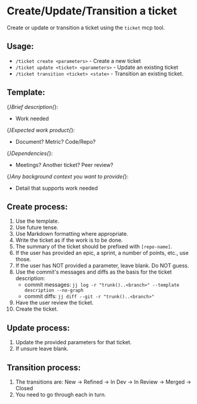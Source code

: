 # Create/Update/Transition a ticket

Create or update or transition a ticket using the `ticket` mcp tool.

## Usage:
- `/ticket create <parameters>` - Create a new ticket
- `/ticket update <ticket> <parameters>` - Update an existing ticket
- `/ticket transition <ticket> <state>` - Transition an existing ticket.

## Template:
{*}Brief description{*}:

* Work needed

{*}Expected work product{*}:

* Document? Metric? Code/Repo?

{*}Dependencies{*}:

* Meetings? Another ticket? Peer review?

{*}Any background context you want to provide{*}:

* Detail that supports work needed

## Create process:
1. Use the template.
2. Use future tense.
3. Use Markdown formatting where appropriate.
4. Write the ticket as if the work is to be done.
5. The summary of the ticket should be prefixed with `[repo-name]`.
6. If the user has provided an epic, a sprint, a number of points, etc., use those.
7. If the user has NOT provided a parameter, leave blank. Do NOT guess.
8. Use the commit's messages and diffs as the basis for the ticket description:
   - commit messages: `jj log -r "trunk()..<branch>" --template description --no-graph`
   - commit diffs: `jj diff --git -r "trunk()..<branch>"`
9. Have the user review the ticket.
10. Create the ticket.

## Update process:
1. Update the provided parameters for that ticket.
2. If unsure leave blank.

## Transition process:
1. The transitions are:
    New -> Refined -> In Dev -> In Review -> Merged -> Closed
2. You need to go through each in turn.
